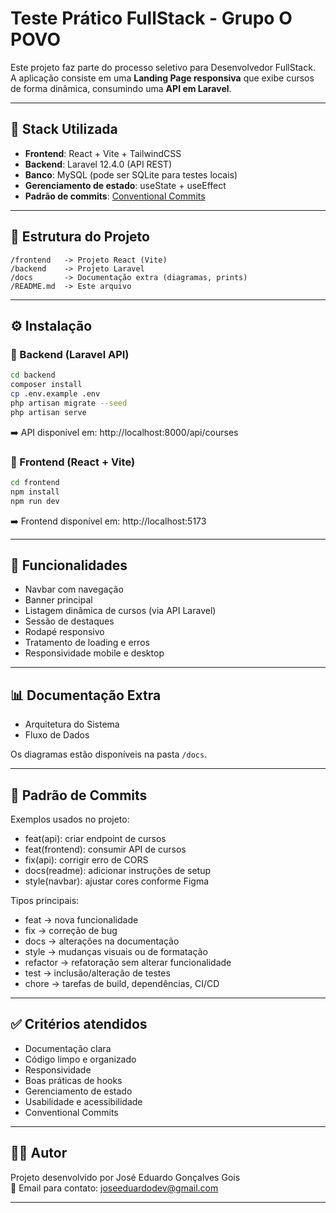 # Teste Prático FullStack - Grupo O POVO

Este projeto faz parte do processo seletivo para Desenvolvedor FullStack.  
A aplicação consiste em uma **Landing Page responsiva** que exibe cursos de forma dinâmica, consumindo uma **API em Laravel**.

---

## 🚀 Stack Utilizada
- **Frontend**: React + Vite + TailwindCSS
- **Backend**: Laravel 12.4.0 (API REST)
- **Banco**: MySQL (pode ser SQLite para testes locais)
- **Gerenciamento de estado**: useState + useEffect
- **Padrão de commits**: [Conventional Commits](https://github.com/iuricode/padroes-de-commits)

---

## 📂 Estrutura do Projeto

```
/frontend   -> Projeto React (Vite)
/backend    -> Projeto Laravel
/docs       -> Documentação extra (diagramas, prints)
/README.md  -> Este arquivo
```

---

## ⚙️ Instalação

### 🔹 Backend (Laravel API)
```bash
cd backend
composer install
cp .env.example .env
php artisan migrate --seed
php artisan serve
```
➡️ API disponível em: http://localhost:8000/api/courses

### 🔹 Frontend (React + Vite)
```bash
cd frontend
npm install
npm run dev
```
➡️ Frontend disponível em: http://localhost:5173

---

## 🧩 Funcionalidades
- Navbar com navegação
- Banner principal
- Listagem dinâmica de cursos (via API Laravel)
- Sessão de destaques
- Rodapé responsivo
- Tratamento de loading e erros
- Responsividade mobile e desktop

---

## 📊 Documentação Extra
- Arquitetura do Sistema
- Fluxo de Dados

Os diagramas estão disponíveis na pasta `/docs`.

---

## 📝 Padrão de Commits

Exemplos usados no projeto:
- feat(api): criar endpoint de cursos
- feat(frontend): consumir API de cursos
- fix(api): corrigir erro de CORS
- docs(readme): adicionar instruções de setup
- style(navbar): ajustar cores conforme Figma

Tipos principais:
- feat → nova funcionalidade
- fix → correção de bug
- docs → alterações na documentação
- style → mudanças visuais ou de formatação
- refactor → refatoração sem alterar funcionalidade
- test → inclusão/alteração de testes
- chore → tarefas de build, dependências, CI/CD

---

## ✅ Critérios atendidos
- Documentação clara
- Código limpo e organizado
- Responsividade
- Boas práticas de hooks
- Gerenciamento de estado
- Usabilidade e acessibilidade
- Conventional Commits

---

## 👨‍💻 Autor
Projeto desenvolvido por José Eduardo Gonçalves Gois  
📧 Email para contato: joseeduardodev@gmail.com

---


